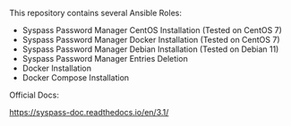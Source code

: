 This repository contains several Ansible Roles:

- Syspass Password Manager CentOS Installation (Tested on CentOS 7)
- Syspass Password Manager Docker Installation (Tested on CentOS 7)
- Syspass Password Manager Debian Installation (Tested on Debian 11)
- Syspass Password Manager Entries Deletion
- Docker Installation
- Docker Compose Installation

Official Docs:

https://syspass-doc.readthedocs.io/en/3.1/

